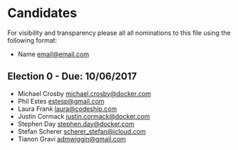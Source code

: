 # Candidates

For visibility and transparency please all all nominations to this file using the following format:

* Name email@email.com

## Election 0 - Due: 10/06/2017

* Michael Crosby michael.crosby@docker.com
* Phil Estes estesp@gmail.com
* Laura Frank laura@codeship.com
* Justin Cormack justin.cormack@docker.com
* Stephen Day stephen.day@docker.com
* Stefan Scherer scherer_stefan@icloud.com
* Tianon Gravi admwiggin@gmail.com
